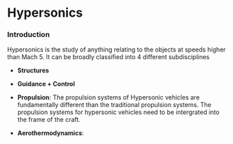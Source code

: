 # Hypersonics
### Introduction
Hypersonics is the study of anything relating to the objects at speeds higher than Mach 5. It can be broadly classified into 4 different subdisciplines
- **Structures**

- **Guidance + Control**

* **Propulsion**: The propulsion systems of Hypersonic vehicles are fundamentally different than the traditional propulsion systems. The propulsion systems for hypersonic vehicles need to be intergrated into the frame of the craft.  
- **Aerothermodynamics**: 
